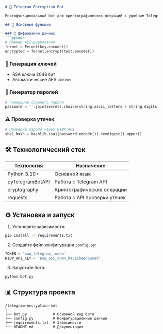 ```markdown
# 🔐 Telegram Encryption Bot

Многофункциональный бот для криптографических операций с удобным Telegram-интерфейсом.

## 🌟 Основные функции

### 🔐 Шифрование данных
```python
# Пример AES-шифрования
fernet = Fernet(key.encode())
encrypted = fernet.encrypt(text.encode())
```

### 🔑 Генерация ключей
- RSA ключи 2048 бит
- Автоматические AES ключи

### 🔢 Генератор паролей
```python
# Генерация сложного пароля
password = ''.join(secrets.choice(string.ascii_letters + string.digits + string.punctuation) for _ in range(16))
```

### ⚠ Проверка утечек
```python
# Проверка пароля через HIBP API
sha1_hash = hashlib.sha1(password.encode()).hexdigest().upper()
```

## 🛠 Технологический стек

| Технология         | Назначение                     |
|--------------------|--------------------------------|
| Python 3.10+       | Основной язык                  |
| pyTelegramBotAPI   | Работа с Telegram API          |
| cryptography       | Криптографические операции     |
| requests           | Работа с API проверки утечек   |

## ⚙ Установка и запуск

1. Установите зависимости:
```bash
pip install -r requirements.txt
```

2. Создайте файл конфигурации `config.py`:
```python
TOKEN = 'ваш_telegram_токен'
HIBP_API_KEY = 'ваш_api_ключ_haveibeenpwned'
```

3. Запустите бота:
```bash
python bot.py
```

## 📊 Структура проекта

```
/telegram-encryption-bot
│
├── bot.py            # Основной код бота
├── config.py         # Конфигурационные данные
├── requirements.txt  # Зависимости
└── README.md         # Документация
```
